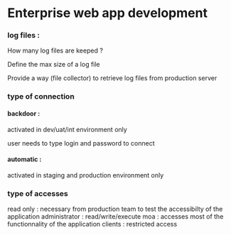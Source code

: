 # Enterprise web app development

### log files :

How many log files are keeped ?

Define the max size of a log file

Provide a way (file collector) to retrieve log files from production server

### type of connection

#### backdoor : 

activated in dev/uat/int environment only

user needs to type login and password to connect

#### automatic :

activated in staging and production environment only

### type of accesses
read only : necessary from production team to test the accessibilty of the application
administrator : read/write/execute
moa : accesses most of the functionnality of the application
clients : restricted access
